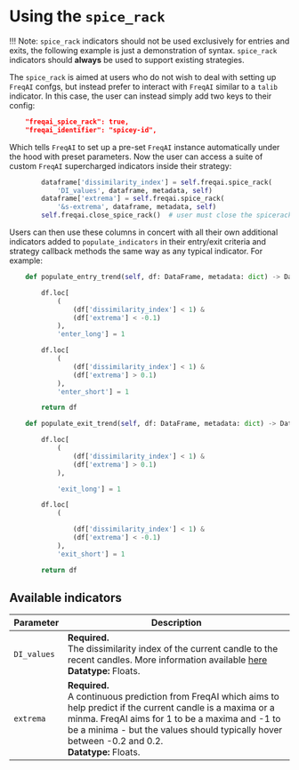 # Using the `spice_rack`

!!! Note:
    `spice_rack` indicators should not be used exclusively for entries and exits, the following example is just a demonstration of syntax. `spice_rack` indicators should **always** be used to support existing strategies.

The `spice_rack` is aimed at users who do not wish to deal with setting up `FreqAI` confgs, but instead prefer to interact with `FreqAI` similar to a `talib` indicator. In this case, the user can instead simply add two keys to their config:

```json
    "freqai_spice_rack": true, 
    "freqai_identifier": "spicey-id",
```

Which tells `FreqAI` to set up a pre-set `FreqAI` instance automatically under the hood with preset parameters. Now the user can access a suite of custom `FreqAI` supercharged indicators inside their strategy:

```python
        dataframe['dissimilarity_index'] = self.freqai.spice_rack(
            'DI_values', dataframe, metadata, self)
        dataframe['extrema'] = self.freqai.spice_rack(
            '&s-extrema', dataframe, metadata, self)
        self.freqai.close_spice_rack()  # user must close the spicerack
```

Users can then use these columns in concert with all their own additional indicators added to `populate_indicators` in their entry/exit criteria and strategy callback methods the same way as any typical indicator. For example:

```python
    def populate_entry_trend(self, df: DataFrame, metadata: dict) -> DataFrame:

        df.loc[
            (
                (df['dissimilarity_index'] < 1) &
                (df['extrema'] < -0.1)
            ),
            'enter_long'] = 1

        df.loc[
            (
                (df['dissimilarity_index'] < 1) &
                (df['extrema'] > 0.1)
            ),
            'enter_short'] = 1

        return df

    def populate_exit_trend(self, df: DataFrame, metadata: dict) -> DataFrame:

        df.loc[
            (
                (df['dissimilarity_index'] < 1) &
                (df['extrema'] > 0.1) 
            ),

            'exit_long'] = 1

        df.loc[
            (

                (df['dissimilarity_index'] < 1) &
                (df['extrema'] < -0.1)
            ),
            'exit_short'] = 1

        return df
```


## Available indicators

|  Parameter | Description |
|------------|-------------|
| `DI_values` | **Required.** <br> The dissimilarity index of the current candle to the recent candles. More information available [here](freqai-feature-engineering.md#identifying-outliers-with-the-dissimilarity-index-di) <br> **Datatype:** Floats.
| `extrema` | **Required.** <br> A continuous prediction from FreqAI which aims to help predict if the current candle is a maxima or a minma. FreqAI aims for 1 to be a maxima and -1 to be a minima - but the values should typically hover between -0.2 and 0.2. <br> **Datatype:** Floats.